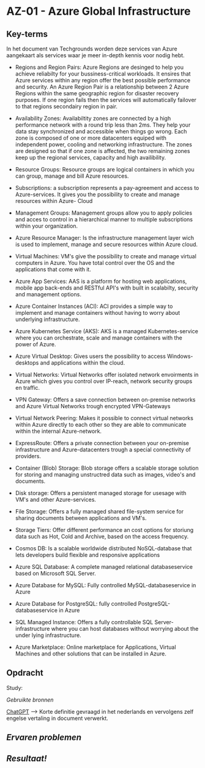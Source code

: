 **AZ-01 - Azure Global Infrastructure**
===
**Key-terms**
---

In het document van Techgrounds worden deze services van Azure aangekaart als services waar je meer in-depth kennis voor nodig hebt.

- Regions and Region Pairs: Azure Regions are desinged to help you achieve reliabilty for your bussiness-critical workloads. It ensires that Azure services within any region offer the best possible performance and security. An Azure Region Pair is a relationship between 2 Azure Regions within the same geographic region for disaster recovery purposes. If one region fails then the services will automatically failover to that regions secondairy region in pair.

- Availability Zones: Availabiltity zones are connected by a high performance network with a round trip less than 2ms. They help your data stay synchronized and accessible when things go wrong. Each zone is composed of one or more datacenters equiped with independent power, cooling and networking infrastructure. The zones are designed so that if one zone is affected, the two remaining zones keep up the regional services, capacity and high availibility.

- Resource Groups: Resource groups are logical containers in which you can group, manage and bill Azure resources.

- Subscriptions: a subscription represents a pay-agreement and access to Azure-services. It gives you the possibility to create and manage resources within Azure- Cloud

- Management Groups: Management groups allow you to apply policies and acces to control in a hierarchical manner to multiple subscriptions within your organization.

- Azure Resource Manager: Is the infrastructure management layer wich is used to implement, manage and secure resources within Azure cloud.

- Virtual Machines: VM's give the possibility to create and manage virtual computers in Azure. You have total control over the OS and the applications that come with it.

- Azure App Services: AAS is a platform for hosting web applications, mobile app back-ends and RESTful API's with built in scalabilty, security and management options.

- Azure Container Instances (ACI): ACI provides a simple way to implement and manage containers without having to worry about underlying infrastructure.

- Azure Kubernetes Service (AKS): AKS is a managed Kubernetes-service where you can orchestrate, scale and manage containers with the power of Azure.

- Azure Virtual Desktop: Gives users the possibility to access Windows-desktops and applications within the cloud.

- Virtual Networks: Virtual Networks offer isolated network envoirments in Azure which gives you control over IP-reach, network security groups en traffic.

- VPN Gateway: Offers a save connection between on-premise networks and Azure Virtual Networks trough encrypted VPN-Gateways

- Virtual Network Peering: Makes it possible to connect virtual networks within Azure directly to each other so they are able to communicate within the internal Azure-network.

- ExpressRoute: Offers a private connection between your on-premise infrastructure and Azure-datacenters trough a special connectivity of providers.

- Container (Blob) Storage: Blob storage offers a scalable storage solution for storing and managing unstructred data such as images, video's and documents.

- Disk storage: Offers a persistent managed storage for usesage with VM's and other Azure-services.

- File Storage: Offers a fully managed shared file-system service for sharing documents between applications and VM's.

- Storage Tiers: Offer different performance an cost options for storiung data such as Hot, Cold and Archive, based on the access frequency.

- Cosmos DB: Is a scalable worldwide distributed NoSQL-database that lets developers build flexible and responsive applications

- Azure SQL Database: A complete managed relational databaseservice based on Microsoft SQL Server.

- Azure Database for MySQL: Fully controlled MySQL-databaseservice in Azure

- Azure Database for PostgreSQL: fully controlled PostgreSQL-databaseservice in Azure

- SQL Managed Instance: Offers a fully controllable SQL Server-infrastructure where you can host databases without worrying about the under lying infrastructure.

- Azure Marketplace: Online marketplace for Applications, Virtual Machines and other solutions that can be installed in Azure.


**Opdracht**
---
Study:



*Gebruikte bronnen*

[ChatGPT](https://chat.openai.com) --> Korte definitie gevraagd in het nederlands en vervolgens zelf engelse vertaling in document verwerkt.


*Ervaren problemen*
---


*Resultaat!*
---

